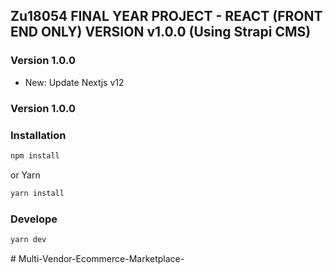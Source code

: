 ## Zu18054 FINAL YEAR PROJECT - REACT (FRONT END ONLY) VERSION v1.0.0 (Using Strapi CMS)

### Version 1.0.0

* New: Update Nextjs v12

### Version 1.0.0


### Installation

```bash
npm install
```

or Yarn

```bash
yarn install 
```

### Develope

```bash
yarn dev 
```
#   M u l t i - V e n d o r - E c o m m e r c e - M a r k e t p l a c e -  
 